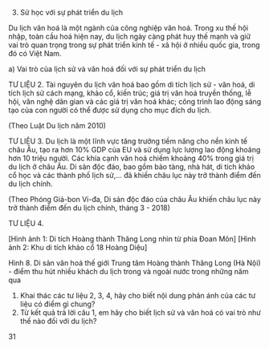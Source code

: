 3. Sử học với sự phát triển du lịch

Du lịch văn hoá là một ngành của công nghiệp văn hoá. Trong xu thế hội nhập, toàn cầu hoá hiện nay, du lịch ngày càng phát huy thế mạnh và giữ vai trò quan trọng trong sự phát triển kinh tế - xã hội ở nhiều quốc gia, trong đó có Việt Nam.

a) Vai trò của lịch sử và văn hoá đối với sự phát triển du lịch

TƯ LIỆU 2. Tài nguyên du lịch văn hoá bao gồm di tích lịch sử - văn hoá, di tích lịch sử cách mạng, khảo cổ, kiến trúc; giá trị văn hoá truyền thống, lễ hội, văn nghệ dân gian và các giá trị văn hoá khác; công trình lao động sáng tạo của con người có thể được sử dụng cho mục đích du lịch.

(Theo Luật Du lịch năm 2010)

TƯ LIỆU 3. Du lịch là một lĩnh vực tăng trưởng tiềm năng cho nền kinh tế châu Âu, tạo ra hơn 10% GDP của EU và sử dụng lực lượng lao động khoảng hơn 10 triệu người. Các khía cạnh văn hoá chiếm khoảng 40% trong giá trị du lịch ở châu Âu. Di sản độc đáo, bao gồm bảo tàng, nhà hát, di tích khảo cổ học và các thành phố lịch sử,... đã khiến châu lục này trở thành điểm đến du lịch chính.

(Theo Phóng Giả-bon Vi-đa, Di sản độc đáo của châu Âu khiến châu lục này trở thành điểm đến du lịch chính, tháng 3 - 2018)

TƯ LIỆU 4.

[Hình ảnh 1: Di tích Hoàng thành Thăng Long nhìn từ phía Đoan Môn]
[Hình ảnh 2: Khu di tích khảo cổ 18 Hoàng Diệu]

Hình 8. Di sản văn hoá thế giới Trung tâm Hoàng thành Thăng Long (Hà Nội) - điểm thu hút nhiều khách du lịch trong và ngoài nước trong những năm qua

1. Khai thác các tư liệu 2, 3, 4, hãy cho biết nội dung phản ánh của các tư liệu có điểm gì chung?
2. Từ kết quả trả lời câu 1, em hãy cho biết lịch sử và văn hoá có vai trò như thế nào đối với du lịch?

31